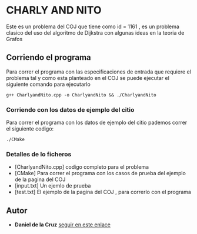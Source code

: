 # CHARLY AND NITO 

Este es un problema del COJ que tiene como id = 1161 , es un problema clasico del uso del algoritmo de Dijkstra con algunas ideas en la teoria de Grafos  

## Corriendo el programa 

Para correr el programa con las especificaciones de entrada que requiere el problema tal y como esta planteado en el COJ se puede ejecutar el siguiente comando para ejecutarlo 

```
g++ CharlyandNito.cpp -o CharlyandNito && ./CharlyandNito
```

### Corriendo con los datos de ejemplo del citio 

Para correr el programa con los datos de ejemplo del citio pademos correr el siguiente codigo: 

```
./CMake
```

### Detalles de lo ficheros 

 * [CharlyandNito.cpp] codigo completo para el problema 
 * [CMake] Para correr el programa con los casos de prueba del ejemplo de la pagina del COJ 
 * [input.txt] Un ejemlo de prueba 
 * [test.txt] El ejemplo de la pagina del COJ , para correrlo con el programa   


## Autor

* **Daniel de la Cruz** [seguir en este enlace ](https://github.com/dcruzp)